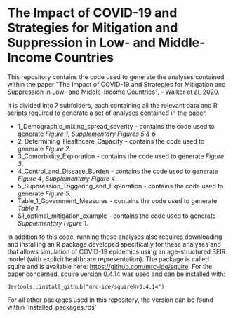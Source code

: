 # The Impact of COVID-19 and Strategies for Mitigation and Suppression in Low- and Middle-Income Countries

This repository contains the code used to generate the analyses contained within the paper "The Impact of COVID-19 and Strategies for Mitigation and Suppression in Low- and Middle-Income Countries", - Walker et al, 2020.

It is divided into 7 subfolders, each containing all the relevant data and R scripts required to generate a set of analyses contained in the paper. 

- 1_Demographic_mixing_spread_severity - contains the code used to generate *Figure 1*, *Supplementary Figures 5 & 6*
- 2_Determining_Healthcare_Capacity - contains the code used to generate *Figure 2*.
- 3_Comorbidity_Exploration - contains the code used to generate *Figure 3*.
- 4_Control_and_Disease_Burden - contains the code used to generate *Figure 4*, *Supplementary Figure 4*. 
- 5_Suppression_Triggering_and_Exploration - contains the code used to generate *Figure 5*.
- Table_1_Government_Measures - contains the code used to generate *Table 1*.
- S1_optimal_mitigation_example - contains the code used to generate *Supplementary Figure 1*.

In addition to this code, running these analyses also requires downloading and installing an R package developed specifically for these analyses and that allows simulation of COVID-19 epidemics using an age-structured SEIR model (with explicit healthcare representation). The package is called squire and is available here: https://github.com/mrc-ide/squire. For the paper concerned, squire version 0.4.14 was used and can be installed with:

```
devtools::install_github("mrc-ide/squire@v0.4.14")
```

For all other packages used in this repository, the version can be found within 'installed_packages.rds'
